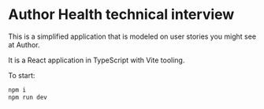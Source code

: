# Author Health technical interview

This is a simplified application that is modeled on user stories you might see at Author.

It is a React application in TypeScript with Vite tooling.

To start:

```bash
npm i
npm run dev
```